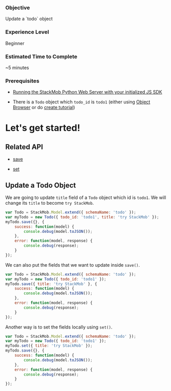 <h3>Objective</h3>
Update a `todo` object

<h3>Experience Level</h3>
Beginner

<h3>Estimated Time to Complete</h3>
~5 minutes

<h3>Prerequisites</h3>

* <a href="https://developer.stackmob.com/stackmob-js-sdk/configure" target="_blank">Running the StackMob Python Web Server with your initialized JS SDK</a>

* There is a `Todo` object which `todo_id` is `todo1` (either using <a href="https://dashboard.stackmob.com/data/browser" target="_blank">Object Browser</a> or do <a href="https://developer.stackmob.com/tutorials/js/Create-an-Object" target="_blank">create tutorial</a>)

<h1>Let's get started!</h1>

<h2>Related API</h2>

* <a href="https://developer.stackmob.com/stackmob-js-sdk/api-docs#a-save" target="_blank">save</a>

* <a href="https://developer.stackmob.com/stackmob-js-sdk/api-docs#a-set" target="_blank">set</a>

<h2>Update a Todo Object</h2>

We are going to update `title` field of a `Todo` object which id is `todo1`. We will change its `title` to become `try StackMob`.

```js
var Todo = StackMob.Model.extend({ schemaName: 'todo' });
var myTodo = new Todo({ todo_id: 'todo1', title: 'try StackMob' });
myTodo.save({}, {
	success: function(model) {
		console.debug(model.toJSON());
	},
	error: function(model, response) {
		console.debug(response);
	}
});
```

We can also put the fields that we want to update inside `save()`.

```js
var Todo = StackMob.Model.extend({ schemaName: 'todo' });
var myTodo = new Todo({ todo_id: 'todo1' });
myTodo.save({ title: 'try StackMob' }, {
	success: function(model) {
		console.debug(model.toJSON());
	},
	error: function(model, response) {
		console.debug(response);
	}
});
```

Another way is to set the fields locally using `set()`.

```js
var Todo = StackMob.Model.extend({ schemaName: 'todo' });
var myTodo = new Todo({ todo_id: 'todo1' });
myTodo.set({ title: 'try StackMob' });
myTodo.save({}, {
	success: function(model) {
		console.debug(model.toJSON());
	},
	error: function(model, response) {
		console.debug(response);
	}
});
```